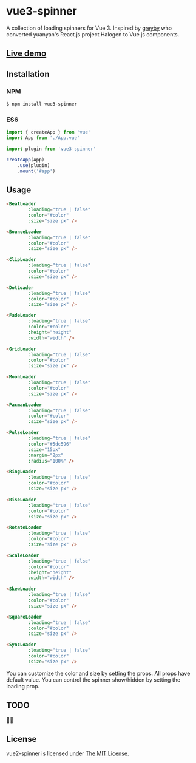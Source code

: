 # vue3-spinner

A collection of loading spinners for Vue 3. Inspired by [greyby](https://github.com/greyby/vue-spinner) who converted yuanyan's React.js project Halogen to Vue.js components.

## [Live demo](http://ricardoaponte.github.io/vue3-spinner/)

## Installation

### NPM
```bash
$ npm install vue3-spinner
```

### ES6
```js
import { createApp } from 'vue'
import App from './App.vue'

import plugin from 'vue3-spinner'

createApp(App)
    .use(plugin)
    .mount('#app')
```

## Usage

```html
<BeatLoader
        :loading="true | false"
        :color="#color"
        :size="size px" />

<BounceLoader
        :loading="true | false"
        :color="#color"
        :size="size px" />

<ClipLoader
        :loading="true | false"
        :color="#color"
        :size="size px" />

<DotLoader
        :loading="true | false"
        :color="#color"
        :size="size px" />

<FadeLoader
        :loading="true | false"
        :color="#color"
        :height="height"
        :width="width" />

<GridLoader
        :loading="true | false"
        :color="#color"
        :size="size px" />

<MoonLoader
        :loading="true | false"
        :color="#color"
        :size="size px" />

<PacmanLoader
        :loading="true | false"
        :color="#color"
        :size="size px" />

<PulseLoader
        :loading="true | false"
        :color="#5dc596"
        :size="15px"
        :margin="2px"
        :radius="100%" />

<RingLoader
        :loading="true | false"
        :color="#color"
        :size="size px" />

<RiseLoader 
        :loading="true | false" 
        :color="#color" 
        :size="size px" />

<RotateLoader
        :loading="true | false"
        :color="#color"
        :size="size px" />

<ScaleLoader
        :loading="true | false"
        :color="#color"
        :height="height"
        :width="width" />

<SkewLoader
        :loading="true | false"
        :color="#color"
        :size="size px" />

<SquareLoader
        :loading="true | false"
        :color="#color"
        :size="size px" />

<SyncLoader 
        :loading="true | false" 
        :color="#color" 
        :size="size px" />

```

You can customize the color and size by setting the props. 
All props have default value. 
You can control the spinner show/hidden by setting the loading prop.

## TODO
🤷🏻


## License

vue2-spinner is licensed under [The MIT License](LICENSE).
